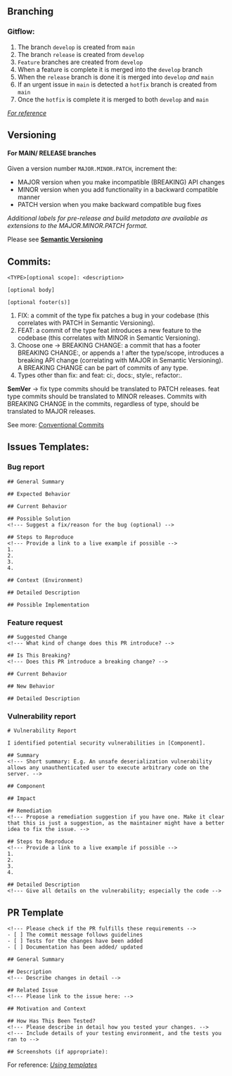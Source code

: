 ## Branching
### Gitflow:

1. The branch `develop` is created from `main`
2. The branch `release` is created from `develop`
3. `Feature` branches are created from `develop`
4. When a feature is complete it is merged into the `develop` branch
5. When the `release` branch is done it is merged into `develop` *and* `main`
6. If an urgent issue in `main` is detected a `hotfix` branch is created from `main`
7. Once the `hotfix` is complete it is merged to both `develop` and `main`

*[For reference](https://www.atlassian.com/git/tutorials/comparing-workflows/gitflow-workflow)*

## Versioning
#### For MAIN/ RELEASE branches

Given a version number `MAJOR.MINOR.PATCH`, increment the:

- MAJOR version when you make incompatible (BREAKING) API changes
- MINOR version when you add functionality in a backward compatible manner
- PATCH version when you make backward compatible bug fixes

*Additional labels for pre-release and build metadata are available as extensions to the MAJOR.MINOR.PATCH format.*

Please see **[Semantic Versioning](https://semver.org/)**

## Commits:

```
<TYPE>[optional scope]: <description>

[optional body]

[optional footer(s)]
```

1. FIX: a commit of the type fix patches a bug in your codebase (this correlates with PATCH in Semantic Versioning).
2. FEAT: a commit of the type feat introduces a new feature to the codebase (this correlates with MINOR in Semantic Versioning).
3. Choose one -> BREAKING CHANGE: a commit that has a footer BREAKING CHANGE:, or appends a ! after the type/scope, introduces a breaking API change (correlating with MAJOR in Semantic Versioning). A BREAKING CHANGE can be part of commits of any type.
4. Types other than fix: and feat: ci:, docs:, style:, refactor:.

**SemVer** -> fix type commits should be translated to PATCH releases. feat type commits should be translated to MINOR releases. Commits with BREAKING CHANGE in the commits, regardless of type, should be translated to MAJOR releases.

See more: [Conventional Commits](https://www.conventionalcommits.org/en/v1.0.0/#specification)

## Issues Templates:

### Bug report

```
## General Summary

## Expected Behavior

## Current Behavior

## Possible Solution
<!--- Suggest a fix/reason for the bug (optional) -->

## Steps to Reproduce
<!--- Provide a link to a live example if possible -->
1.
2.
3.
4.

## Context (Environment)

## Detailed Description

## Possible Implementation
```

### Feature request

```
## Suggested Change
<!--- What kind of change does this PR introduce? -->

## Is This Breaking?
<!--- Does this PR introduce a breaking change? -->

## Current Behavior

## New Behavior

## Detailed Description

```

### Vulnerability report

```
# Vulnerability Report

I identified potential security vulnerabilities in [Component].

## Summary
<!--- Short summary: E.g. An unsafe deserialization vulnerability allows any unauthenticated user to execute arbitrary code on the server. -->

## Component

## Impact

## Remediation
<!--- Propose a remediation suggestion if you have one. Make it clear that this is just a suggestion, as the maintainer might have a better idea to fix the issue. -->

## Steps to Reproduce
<!--- Provide a link to a live example if possible -->
1.
2.
3.
4.

## Detailed Description
<!--- Give all details on the vulnerability; especially the code -->

```

## PR Template
```
<!--- Please check if the PR fulfills these requirements -->
- [ ] The commit message follows guidelines
- [ ] Tests for the changes have been added
- [ ] Documentation has been added/ updated

## General Summary

## Description
<!--- Describe changes in detail -->

## Related Issue
<!--- Please link to the issue here: -->

## Motivation and Context

## How Has This Been Tested?
<!--- Please describe in detail how you tested your changes. -->
<!--- Include details of your testing environment, and the tests you ran to -->

## Screenshots (if appropriate):
```

For reference: *[Using templates](https://docs.github.com/en/communities/using-templates-to-encourage-useful-issues-and-pull-requests/configuring-issue-templates-for-your-repository)*

